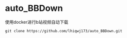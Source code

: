 # auto_BBDown
使用docker进行b站视频自动下载

```shell
git clone https://github.com/lhiqwj173/auto_BBDown.git

```
